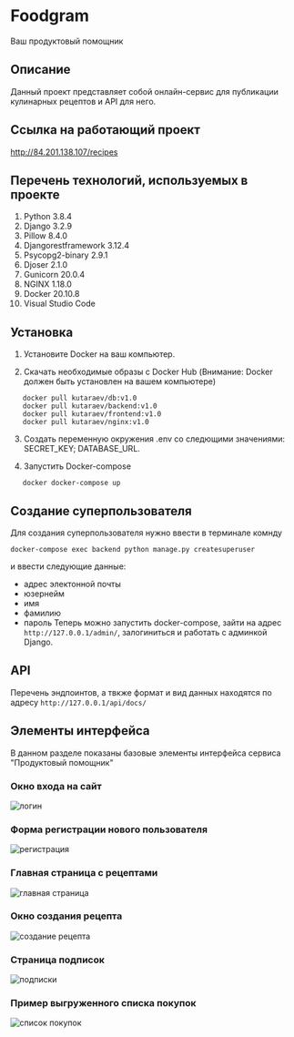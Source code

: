 # Foodgram
Ваш продуктовый помощник
## Описание
Данный проект представляет собой онлайн-сервис для публикации кулинарных рецептов и API для него.
## Ссылка на работающий проект
http://84.201.138.107/recipes
## Перечень технологий, используемых в проекте
1. Python 3.8.4
2. Django 3.2.9
3. Pillow 8.4.0
4. Djangorestframework 3.12.4
5. Psycopg2-binary 2.9.1
6. Djoser 2.1.0
7. Gunicorn 20.0.4
8. NGINX 1.18.0
9. Docker 20.10.8
10. Visual Studio Code
## Установка

1. Установите Docker на ваш компьютер.

2. Скачать необходимые образы с Docker Hub
   (Внимание: Docker должен быть установлен на вашем компьютере)
 ```
    docker pull kutaraev/db:v1.0
    docker pull kutaraev/backend:v1.0
    docker pull kutaraev/frontend:v1.0
    docker pull kutaraev/nginx:v1.0
```
3. Создать переменную окружения .env со следющими значениями:
   SECRET_KEY;
   DATABASE_URL.

4. Запустить Docker-compose
 ```
    docker docker-compose up
```

## Создание суперпользователя
Для создания суперпользователя нужно ввести в терминале комнду
```
docker-compose exec backend python manage.py createsuperuser
```
и ввести следующие данные:
- адрес электонной почты
- юзернейм
- имя
- фамилию
- пароль
Теперь можно запустить docker-compose, зайти на адрес `http://127.0.0.1/admin/`, залогиниться и работать с админкой Django.

## API
Перечень эндпоинтов, а твкже формат и вид данных находятся по адресу `http://127.0.0.1/api/docs/`

## Элементы интерфейса
В данном разделе показаны базовые элементы интерфейса сервиса "Продуктовый помощник"
### Окно входа на сайт
![логин](https://i.postimg.cc/LXLWTfVj/image.png)
### Форма регистрации нового пользователя
![регистрация](https://i.postimg.cc/Prt7WCv8/image.png)
### Главная страница с рецептами
![главная страница](https://i.postimg.cc/k5kZKwWn/image.png)
### Окно создания рецепта
![создание рецепта](https://i.postimg.cc/jq69nH2b/image.png)
### Страница подписок
![подписки](https://i.postimg.cc/PJMRGj9x/image.png)
### Пример выгруженного списка покупок
![список покупок](https://i.postimg.cc/d3FxS1Wp/image.png)
